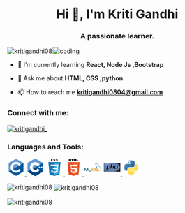  <h1 align="center">Hi 👋, I'm Kriti Gandhi</h1>
<h3 align="center">A passionate learner.</h3>
<img align="right" alt="coding" width="400" src="https://cdn.dribbble.com/users/4055494/screenshots/15215756/media/d2b66c4ca0192aa26d103448b3d1518b.gif">

<p align="left"> <img src="https://komarev.com/ghpvc/?username=kritigandhi08&label=Profile%20views&color=0e75b6&style=flat" alt="kritigandhi08" /> </p>

- 🌱 I’m currently learning **React, Node Js ,Bootstrap**

- 💬 Ask me about **HTML, CSS ,python**

- 📫 How to reach me **kritigandhi0804@gmail.com**

<h3 align="left">Connect with me:</h3>
<p align="left">
<a href="https://instagram.com/kritigandhi_" target="blank"><img align="center" src="https://raw.githubusercontent.com/rahuldkjain/github-profile-readme-generator/master/src/images/icons/Social/instagram.svg" alt="kritigandhi_" height="30" width="40" /></a>
</p>

<h3 align="left">Languages and Tools:</h3>
<p align="left"> <a href="https://www.cprogramming.com/" target="_blank" rel="noreferrer"> <img src="https://raw.githubusercontent.com/devicons/devicon/master/icons/c/c-original.svg" alt="c" width="40" height="40"/> </a><img src="https://raw.githubusercontent.com/devicons/devicon/master/icons/cplusplus/cplusplus-original.svg" alt="cplusplus" width="40" height="40"/> </a> <a href="https://www.w3schools.com/css/" target="_blank" rel="noreferrer"> <img src="https://raw.githubusercontent.com/devicons/devicon/master/icons/css3/css3-original-wordmark.svg" alt="css3" width="40" height="40"/> </a> <a href="https://www.w3.org/html/" target="_blank" rel="noreferrer"> <img src="https://raw.githubusercontent.com/devicons/devicon/master/icons/html5/html5-original-wordmark.svg" alt="html5" width="40" height="40"/> </a> <img src="https://raw.githubusercontent.com/devicons/devicon/master/icons/mysql/mysql-original-wordmark.svg" alt="mysql" width="40" height="40"/> </a> <a href="https://www.php.net" target="_blank" rel="noreferrer"> <img src="https://raw.githubusercontent.com/devicons/devicon/master/icons/php/php-original.svg" alt="php" width="40" height="40"/> </a> <a href="https://www.python.org" target="_blank" rel="noreferrer"> <img src="https://raw.githubusercontent.com/devicons/devicon/master/icons/python/python-original.svg" alt="python" width="40" height="40"/> </a> </p>

<p><img align="left" src="https://github-readme-stats.vercel.app/api/top-langs?username=kritigandhi08&show_icons=true&locale=en&layout=compact" alt="kritigandhi08" /></p>

<p>&nbsp;<img align="center" src="https://github-readme-stats.vercel.app/api?username=kritigandhi08&show_icons=true&locale=en" alt="kritigandhi08" /></p>

<p><img align="center" src="https://github-readme-streak-stats.herokuapp.com/?user=kritigandhi08&" alt="kritigandhi08" /></p>
